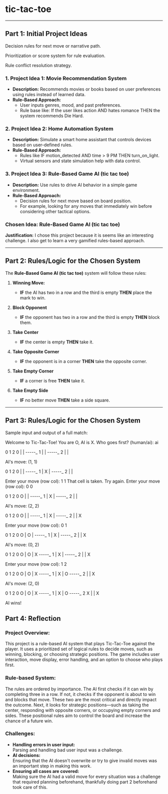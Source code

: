 # tic-tac-toe


---

## Part 1: Initial Project Ideas

Decision rules for next move or narrative path.

Prioritization or score system for rule evaluation.

Rule conflict resolution strategy.

### 1. Project Idea 1: Movie Recommendation System
- **Description:** Recommends movies or books based on user preferences using rules instead of learned data.
- **Rule-Based Approach:**  
  - User inputs genres, mood, and past preferences.
  - Rule base like: If the user likes action AND hates romance THEN the system recommends Die Hard.

### 2. Project Idea 2: Home Automation System
- **Description:** Simulate a smart home assistant that controls devices based on user-defined rules.
- **Rule-Based Approach:**  
  - Rules like IF motion_detected AND time > 9 PM THEN turn_on_light.  
  - Virtual sensors and state simulation help with data control.

### 3. Project Idea 3: Rule-Based Game AI (tic tac toe)
- **Description:** Use rules to drive AI behavior in a simple game environment.
- **Rule-Based Approach:**  
  - Decision rules for next move based on board position.
  - For example, looking for any moves that immediately win before considering other tactical options.

### **Chosen Idea:** Rule-Based Game AI (tic tac toe)
**Justification:** I chose this project because it is seems like an interesting challenge. I also get to learn a very gamified rules-based approach.

---

## Part 2: Rules/Logic for the Chosen System

The **Rule-Based Game AI (tic tac toe)** system will follow these rules:

1. **Winning Move:**  
   - **IF** the AI has two in a row and the third is empty **THEN** place the mark to win.

2. **Block Opponent**  
   - **IF** the opponent has two in a row and the third is empty **THEN** block them.  

3. **Take Center**  
   - **IF** the center is empty **THEN** take it.

4. **Take Opposite Corner**  
   - **IF** the opponent is in a corner **THEN** take the opposite corner.

5. **Take Empty Corner**  
   - **IF** a corner is free **THEN** take it.

6. **Take Empty Side**  
   - **IF** no better move **THEN** take a side square.
---

## Part 3: Rules/Logic for the Chosen System

Sample input and output of a full match: 

Welcome to Tic-Tac-Toe! You are O, AI is X.
Who goes first? (human/ai): ai

  0   1   2
0   |   |
  -_-_-_-_-_
1   |   |
  -_-_-_-_-_
2   |   |

AI's move: (1, 1)

  0   1   2
0   |   |
  -_-_-_-_-_
1   | X |
  -_-_-_-_-_
2   |   |

Enter your move (row col): 1 1
That cell is taken. Try again.
Enter your move (row col): 0 0

  0   1   2
0 O |   |
  -_-_-_-_-_
1   | X |
  -_-_-_-_-_
2   |   |

AI's move: (2, 2)

  0   1   2
0 O |   |
  -_-_-_-_-_
1   | X |
  -_-_-_-_-_
2   |   | X

Enter your move (row col): 0 1

  0   1   2
0 O | O |
  -_-_-_-_-_
1   | X |
  -_-_-_-_-_
2   |   | X

AI's move: (0, 2)

  0   1   2
0 O | O | X
  -_-_-_-_-_
1   | X |
  -_-_-_-_-_
2   |   | X

Enter your move (row col): 1 2

  0   1   2
0 O | O | X
  -_-_-_-_-_
1   | X | O
  -_-_-_-_-_
2   |   | X

AI's move: (2, 0)

  0   1   2
0 O | O | X
  -_-_-_-_-_
1   | X | O
  -_-_-_-_-_
2 X |   | X

AI wins!

## Part 4: Reflection

### Project Overview:
This project is a rule-based AI system that plays Tic-Tac-Toe against the player. It uses a prioritized set of logical rules to decide moves, such as winning, blocking, or choosing strategic positions. The game includes user interaction, move display, error handling, and an option to choose who plays first.

### Rule-based System:
The rules are ordered by importance. The AI first checks if it can win by completing three in a row. If not, it checks if the opponent is about to win and blocks that move. These two are the most critical and directly impact the outcome. Next, it looks for strategic positions—such as taking the center, responding with opposite corners, or occupying empty corners and sides. These positional rules aim to control the board and increase the chance of a future win.

### Challenges:
- **Handling errors in user input:**  
  Parsing and handling bad user input was a challenge.
- **AI decisions:**  
  Ensuring that the AI doesn't overwrite or try to give invalid moves was an important step in making this work.
- **Ensuring all cases are covered:**  
  Making sure the AI had a valid move for every situation was a challenge that required planning beforehand, thankfully doing part 2 beforehand took care of this.
